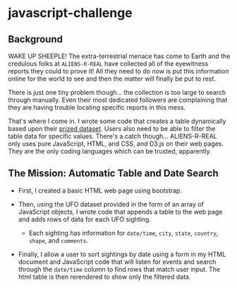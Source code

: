 # javascript-challenge

## Background

WAKE UP SHEEPLE! The extra-terrestrial menace has come to Earth and the credulous folks at `ALIENS-R-REAL` have collected all of the eyewitness reports they could to prove it! All they need to do now is put this information online for the world to see and then the matter will finally be put to rest.

There is just one tiny problem though... the collection is too large to search through manually. Even their most dedicated followers are complaining that they are having trouble locating specific reports in this mess.

That's where I come in. I wrote some code that creates a table dynamically based upon their [prized dataset](UFO-level-1/static/js/data.js). Users also need to be able to filter the table data for specific values. There's a catch though... ALIENS-R-REAL only uses pure JavaScript, HTML, and CSS, and D3.js on their web pages. They are the only coding languages which can be trusted, apparently.

## The Mission: Automatic Table and Date Search 

* First, I created a basic HTML web page using bootstrap.

* Then, using the UFO dataset provided in the form of an array of JavaScript objects, I wrote code that appends a table to the web page and adds rows of data for each UFO sighting.

  * Each sighting has information for `date/time`, `city`, `state`, `country`, `shape`, and `comments`.

* Finally, I allow a user to sort sightings by date using a form in my HTML document and JavaScript code that will listen for events and search through the `date/time` column to find rows that match user input. The html table is then rerendered to show only the filtered data.